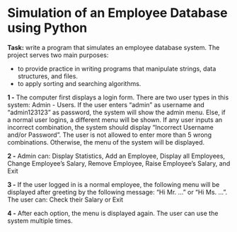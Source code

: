 <h1>Simulation of an Employee Database using Python</h1>

<strong>Task:</strong> write a program that simulates an employee database system. The project serves two main purposes: 
<ul>
  <li>to provide practice in writing programs that manipulate strings, data structures, and files.</li>
  <li>to apply sorting and searching algorithms.</li>
</ul>

<strong>1 -</strong> The computer first displays a login form. There are two user types in this system: Admin - Users. If the user enters “admin” as username and “admin123123” as password, the system will
show the admin menu. Else, if a normal user logins, a different menu will be shown. If any user inputs an incorrect combination, the system should display “Incorrect Username and/or Password”. The user is not allowed to enter more than 5 wrong combinations. Otherwise, the menu of the system will be displayed.

<strong>2 -</strong> Admin can: Display Statistics, Add an Employee, Display all Employees, Change Employee’s Salary, Remove Employee, Raise Employee’s Salary, and Exit

<strong>3 -</strong> If the user logged in is a normal employee, the following menu will be displayed after greeting by the following message: “Hi Mr. ...” or “Hi Ms. ...”. The user can: Check their Salary or Exit

<strong>4 -</strong> After each option, the menu is displayed again. The user can use the system multiple times.
